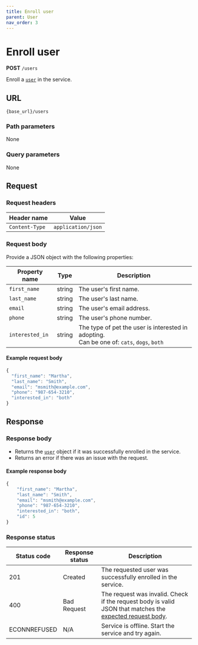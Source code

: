 ```yaml
---
title: Enroll user
parent: User
nav_order: 3
---
```


# Enroll user

**POST** `/users`

Enroll a [`user`](index.md) in the service.

## URL

```shell
{base_url}/users
```

### Path parameters

None

### Query parameters

None

## Request

### Request headers

| Header name | Value |
| ----------- | ----- |
| `Content-Type` | `application/json` |

### Request body

Provide a JSON object with the following properties:

| Property name | Type | Description |
| ------------- | ---- | ----------- |
| `first_name` | string | The user's first name. |
| `last_name` | string | The user's last name. |
| `email` | string | The user's email address. |
| `phone` | string | The user's phone number. |
| `interested_in` | string | The type of pet the user is interested in adopting. <br/> Can be one of: `cats`, `dogs`, `both` |

#### Example request body

```js
{
  "first_name": "Martha",
  "last_name": "Smith",
  "email": "msmith@example.com",
  "phone": "987-654-3210",
  "interested_in": "both"
}
```

## Response

### Response body

* Returns the [`user`](index.md) object if it was successfully enrolled in the service.
* Returns an error if there was an issue with the request.

#### Example response body

```js
{
    "first_name": "Martha",
    "last_name": "Smith",
    "email": "msmith@example.com",
    "phone": "987-654-3210",
    "interested_in": "both",
    "id": 5
}
```

### Response status

| Status code | Response status | Description |
| ----------- | --------------- | ----------- |
| 201 | Created | The requested user was successfully enrolled in the service. |
| 400 | Bad Request | The request was invalid. Check if the request body is valid JSON that matches the [expected request body](#request-body). |
|  ECONNREFUSED | N/A | Service is offline. Start the service and try again. |

